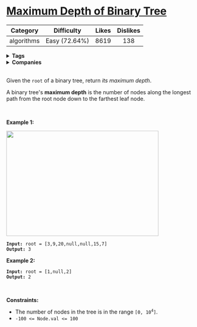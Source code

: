 # [Maximum Depth of Binary Tree](https://leetcode.com/problems/maximum-depth-of-binary-tree/description/)

| Category | Difficulty | Likes | Dislikes |
| :------: | :--------: | :---: | :------: |
| algorithms | Easy (72.64%) | 8619 | 138 |

<details>
  <summary><strong>Tags</strong></summary>

  [tree](https://leetcode.com/tag/tree) | [depth-first-search](https://leetcode.com/tag/depth-first-search)

</details>

<details>
  <summary><strong>Companies</strong></summary>

  apple | linkedin | uber | yahoo

</details>
<br />
<p>Given the <code>root</code> of a binary tree, return <em>its maximum depth</em>.</p>

<p>A binary tree's <strong>maximum depth</strong>&nbsp;is the number of nodes along the longest path from the root node down to the farthest leaf node.</p>

<p>&nbsp;</p>
<p><strong>Example 1:</strong></p>
<img alt="" src="https://assets.leetcode.com/uploads/2020/11/26/tmp-tree.jpg" style="width: 400px; height: 277px;" />
<pre><code><strong>Input:</strong> root = [3,9,20,null,null,15,7]
<strong>Output:</strong> 3</code></pre>

<p><strong>Example 2:</strong></p>

<pre><code><strong>Input:</strong> root = [1,null,2]
<strong>Output:</strong> 2</code></pre>

<p>&nbsp;</p>
<p><strong>Constraints:</strong></p>

<ul>
  <li>The number of nodes in the tree is in the range <code>[0, 10<sup>4</sup>]</code>.</li>
  <li><code>-100 &lt;= Node.val &lt;= 100</code></li>
</ul>

